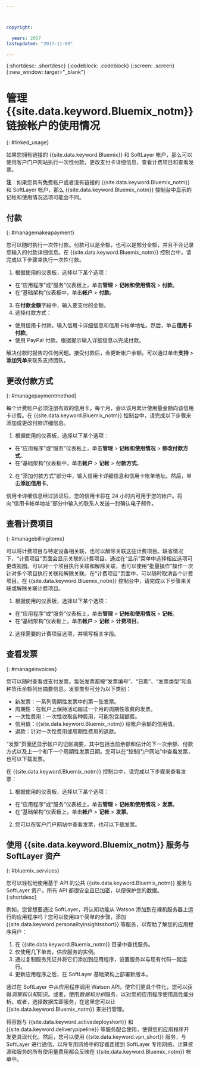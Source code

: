 ```yaml
---



copyright:

  years: 2017
lastupdated: "2017-11-09"

---
```


{:shortdesc: .shortdesc}
{:codeblock: .codeblock}
{:screen: .screen}
{:new_window: target="_blank"}

# 管理 {{site.data.keyword.Bluemix_notm}} 链接帐户的使用情况
{: #linked_usage}

如果您拥有链接的 {{site.data.keyword.Bluemix}} 和 SoftLayer 帐户，那么可以使用客户门户网站执行一次性付款，更改支付卡详细信息，查看计费项目和查看发票。

**注**：如果您具有免费帐户或者没有链接的 {{site.data.keyword.Bluemix_notm}} 和 SoftLayer 帐户，那么 {{site.data.keyword.Bluemix_notm}} 控制台中显示的记帐和使用情况选项可能会不同。

## 付款
{: #managemakeapayment}

您可以随时执行一次性付款。付款可以是全额，也可以是部分金额，并且不会记录您输入的付款详细信息。在 {{site.data.keyword.Bluemix_notm}} 控制台中，请完成以下步骤来执行一次性付款。

1. 根据使用的仪表板，选择以下某个选项：   
 * 在“应用程序”或“服务”仪表板上，单击**管理** > **记帐和使用情况** > **付款**。  
 * 在“基础架构”仪表板中，单击**帐户** > **付款**。
3. 在**付款金额**字段中，输入要支付的金额。
4. 选择付款方式：
 * 使用信用卡付款。输入信用卡详细信息和信用卡帐单地址。然后，单击**信用卡付款**。
 * 使用 PayPal 付款。根据提示输入详细信息以完成付款。

解决付款时报告的任何问题。接受付款后，会更新帐户余额。可以通过单击**支持** > **添加凭单**来联系支持团队。

## 更改付款方式
{: #managepaymentmethod}

每个计费帐户必须注册有效的信用卡。每个月，会以该月累计使用量金额向该信用卡计费。在 {{site.data.keyword.Bluemix_notm}} 控制台中，请完成以下步骤来添加或更改付款详细信息。

1. 根据使用的仪表板，选择以下某个选项：  
 * 在“应用程序”或“服务”仪表板上，单击**管理** > **记帐和使用情况** > **修改付款方式**。  
 * 在“基础架构”仪表板中，单击**帐户** > **记帐** > **付款方式**。
2. 在“添加付款方式”部分中，输入信用卡详细信息和信用卡帐单地址。然后，单击**添加信用卡**。

信用卡详细信息经过验证后，您的信用卡将在 24 小时内可用于您的帐户。将向“信用卡帐单地址”部分中输入的联系人发送一封确认电子邮件。

## 查看计费项目
{: #managebillingitems}

可以将计费项目与特定设备相关联，也可以解除关联这些计费项目。缺省情况下，“计费项目”页面会显示关联的计费项目。通过在“显示”菜单中选择相应选项可更改视图。可以对一个项目执行关联和解除关联，也可以使用“批量操作”操作一次针对多个项目执行关联和解除关联。在“计费项目”页面中，可以随时取消各个计费项目。在 {{site.data.keyword.Bluemix_notm}} 控制台中，请完成以下步骤来关联或解除关联计费项目。

1. 根据使用的仪表板，选择以下某个选项：   
 * 在“应用程序”或“服务”仪表板上，单击**管理** > **记帐和使用情况** > **记帐**。  
 * 在“基础架构”仪表板上，单击**帐户** > **记帐** > **计费项目**。
2. 选择需要的计费项目选项，并填写相关字段。

## 查看发票
{: #manageinvoices}

您可以随时查看或支付发票。每张发票都按“发票编号”、“日期”、“发票类型”和各种货币余额列出摘要信息。发票类型可分为以下类别：


 *  新发票：一系列周期性发票中的第一张发票。
 *  周期性：在帐户上保持活动超过一个月的周期性收费的发票。
 *  一次性费用：一次性收取各种费用，可能包含超额费。
 *  信用值：{{site.data.keyword.Bluemix_notm}} 给帐户余额的信用值。
 *  退款：针对一次性费用或周期性费用的退款。

“发票”页面还显示帐户的记帐摘要，其中包括当前余额和估计的下一次余额、付款方式以及上一个和下一个周期性发票日期。您可以在“控制门户网站”中查看发票，也可以下载发票。

在 {{site.data.keyword.Bluemix_notm}} 控制台中，请完成以下步骤来查看发票：

1. 根据使用的仪表板，选择以下某个选项：  
 * 在“应用程序”或“服务”仪表板上，单击**管理** > **记帐和使用情况** > **发票**。  
 * 在“基础架构”仪表板上，单击**帐户** > **记帐** > **发票**。
2. 您可以在客户门户网站中查看发票，也可以下载发票。

## 使用 {{site.data.keyword.Bluemix_notm}} 服务与 SoftLayer 资产
{: #bluemix_services}

您可以轻松地使用基于 API 的公共 {{site.data.keyword.Bluemix_notm}} 服务与 SoftLayer 资产。所有 API 都很安全且已加密，以便保护您的数据。
{:shortdesc}

例如，您曾想要通过 SoftLayer，将认知功能从 Watson 添加到在裸机服务器上运行的应用程序吗？您可以使用四个简单的步骤，添加 {{site.data.keyword.personalityinsightsshort}} 等服务，以帮助了解您的应用程序用户：

1. 在 {{site.data.keyword.Bluemix_notm}} 目录中查找服务。
2. 仅使用几下单击，供应服务的实例。
3. 通过复制服务凭证并将它们添加到应用程序，设置服务以与现有代码一起运行。
4. 更新应用程序之后，在 SoftLayer 基础架构上部署新版本。

通过在 SoftLayer 中从应用程序调用 Watson API，使它们更具个性化，您可以获得*洞察和认知*知识。或者，使用*数据和分析*服务，以对您的应用程序使用高性能分析。或者，选择数据库即服务，在这里您可以让 {{site.data.keyword.Bluemix_notm}} 来进行管理。

将容器与 {{site.data.keyword.activedeployshort}} 和 {{site.data.keyword.deliverypipeline}} 等服务配合使用，使得您的应用程序开发更具现代化。然后，您可以使用 {{site.data.keyword.vpn_short}} 服务，与 SoftLayer 进行通信，以将专用网络中的容器连接到 SoftLayer 专用网络。计算资源和服务的所有使用量费用都会反映在 {{site.data.keyword.Bluemix_notm}} 帐单中。
